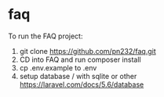 # faq
To run the FAQ project:

1. git clone https://github.com/pn232/faq.git
2. CD into FAQ and run composer install
3. cp .env.example to .env
4. setup database / with sqlite or other https://laravel.com/docs/5.6/database
